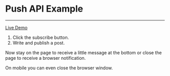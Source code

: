 
# Push API Example
---
[Live Demo](https://push.artofmyself.com)

1. Click the subscribe button.
2. Write and publish a post.

Now stay on the page to receive a little message at the bottom or
close the page to receive a browser notification.

On mobile you can even close the browser window.
